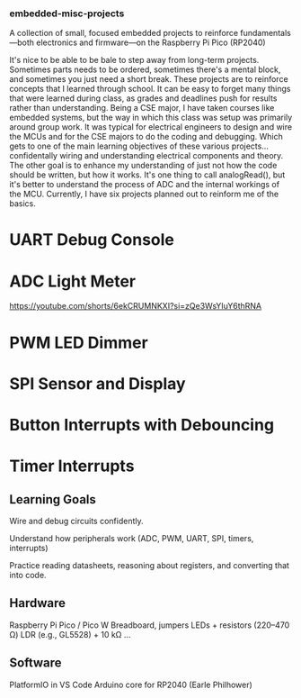 ### embedded-misc-projects
A collection of small, focused embedded projects to reinforce fundamentals—both electronics and firmware—on the Raspberry Pi Pico (RP2040)

It's nice to be able to be bale to step away from long-term projects. Sometimes parts needs to be ordered, sometimes there's a mental block, and sometimes you just need a short break. 
These projects are to reinforce concepts that I learned through school. It can be easy to forget many things that were learned during class, as grades and deadlines push for results
rather than understanding. Being a CSE major, I have taken courses like embedded systems, but the way in which this class was setup was primarily around group work. 
It was typical for electrical engineers to design and wire the MCUs and for the CSE majors to do the coding and debugging. Which gets to one of the main learning objectives of these 
various projects... confidentally wiring and understanding electrical components and theory. 
The other goal is to enhance my understanding of just not how the code should be written, but how it works. It's one thing to call analogRead(), but it's better to understand 
the process of ADC and the internal workings of the MCU. 
Currently, I have six projects planned out to reinform me of the basics. 
# UART Debug Console # 
# ADC Light Meter #
  https://youtube.com/shorts/6ekCRUMNKXI?si=zQe3WsYIuY6thRNA
# PWM LED Dimmer #
# SPI Sensor and Display #
# Button Interrupts with Debouncing #
# Timer Interrupts # 

## Learning Goals ##
Wire and debug circuits confidently.

Understand how peripherals work (ADC, PWM, UART, SPI, timers, interrupts)

Practice reading datasheets, reasoning about registers, and converting that into code.


## Hardware ##
Raspberry Pi Pico / Pico W
Breadboard, jumpers
LEDs + resistors (220–470 Ω)
LDR (e.g., GL5528) + 10 kΩ
...

## Software ##
PlatformIO in VS Code
Arduino core for RP2040 (Earle Philhower)
